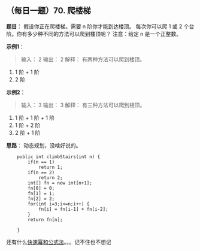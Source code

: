 ## （每日一题）70. 爬楼梯
**题目**：
假设你正在爬楼梯。需要 n 阶你才能到达楼顶。
每次你可以爬 1 或 2 个台阶。你有多少种不同的方法可以爬到楼顶呢？
注意：给定 n 是一个正整数。

**示例1**：
>输入： 2
输出： 2
解释： 有两种方法可以爬到楼顶。
1.  1 阶 + 1 阶
2.  2 阶

**示例2**：
>输入： 3
输出： 3
解释： 有三种方法可以爬到楼顶。
1.  1 阶 + 1 阶 + 1 阶
2.  1 阶 + 2 阶
3.  2 阶 + 1 阶

**思路**：
动态规划，没啥好说的。
```
	public int climbStairs(int n) {
		if(n == 1)
			return 1;
		if(n == 2)
			return 2;
		int[] fn = new int[n+1];
		fn[0] = 0;
		fn[1] = 1;
		fn[2] = 2;
		for(int i=3;i<=n;i++) {
			fn[i] = fn[i-1] + fn[i-2];
		}
		return fn[n];
		
    }
```
还有什么[快速幂和公式法](https://leetcode-cn.com/problems/climbing-stairs/solution/pa-lou-ti-by-leetcode-solution/)。。。记不住也不想记